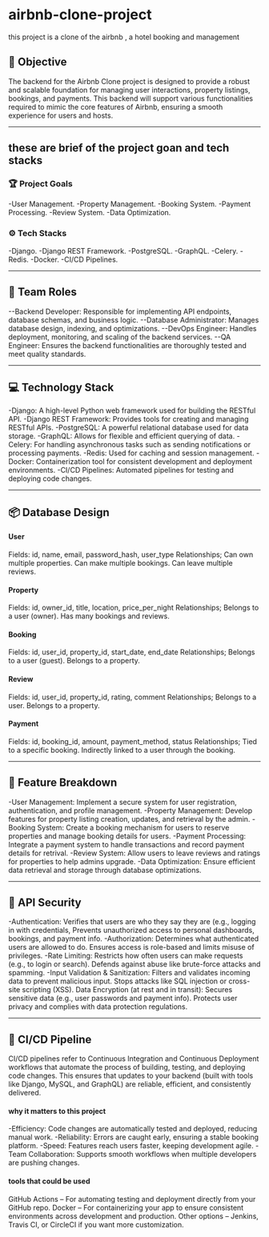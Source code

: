 # airbnb-clone-project
this project is a clone of the airbnb , a hotel booking and management 

## 🚀 Objective
The backend for the Airbnb Clone project is designed to provide a robust and scalable foundation for managing user interactions, property listings, bookings, and payments. This backend will support various functionalities required to mimic the core features of Airbnb, ensuring a smooth experience for users and hosts.

---

## these are brief of the project goan and tech stacks 
### 🏆 Project Goals
-User Management.
-Property Management.
-Booking System.
-Payment Processing.
-Review System.
-Data Optimization.

### ⚙️ Tech Stacks
-Django.
-Django REST Framework. 
-PostgreSQL. 
-GraphQL.
-Celery. 
-Redis.
-Docker. 
-CI/CD Pipelines.

---

## 👥 Team Roles
--Backend Developer: Responsible for implementing API endpoints, database schemas, and business logic.
--Database Administrator: Manages database design, indexing, and optimizations.
--DevOps Engineer: Handles deployment, monitoring, and scaling of the backend services.
--QA Engineer: Ensures the backend functionalities are thoroughly tested and meet quality standards.

---

## 💻 Technology Stack 
-Django: A high-level Python web framework used for building the RESTful API.
-Django REST Framework: Provides tools for creating and managing RESTful APIs.
-PostgreSQL: A powerful relational database used for data storage.
-GraphQL: Allows for flexible and efficient querying of data.
-Celery: For handling asynchronous tasks such as sending notifications or processing payments.
-Redis: Used for caching and session management.
-Docker: Containerization tool for consistent development and deployment environments.
-CI/CD Pipelines: Automated pipelines for testing and deploying code changes.

---

## 📦 Database Design 
#### User
Fields: id, name, email, password_hash, user_type
Relationships;
Can own multiple properties.
Can make multiple bookings.
Can leave multiple reviews.
#### Property
Fields: id, owner_id, title, location, price_per_night
Relationships;
Belongs to a user (owner).
Has many bookings and reviews.
#### Booking
Fields: id, user_id, property_id, start_date, end_date
Relationships;
Belongs to a user (guest).
Belongs to a property.
#### Review
Fields: id, user_id, property_id, rating, comment
Relationships;
Belongs to a user.
Belongs to a property.
#### Payment
Fields: id, booking_id, amount, payment_method, status
Relationships;
Tied to a specific booking.
Indirectly linked to a user through the booking.

---

## 📜 Feature Breakdown
-User Management: Implement a secure system for user registration, authentication, and profile management.
-Property Management: Develop features for property listing creation, updates, and retrieval by the admin.
-Booking System: Create a booking mechanism for users to reserve properties and manage booking details for users.
-Payment Processing: Integrate a payment system to handle transactions and record payment details for retrival.
-Review System: Allow users to leave reviews and ratings for properties to help admins upgrade.
-Data Optimization: Ensure efficient data retrieval and storage through database optimizations.

---

## 🔐 API Security
-Authentication: Verifies that users are who they say they are (e.g., logging in with credentials,
Prevents unauthorized access to personal dashboards, bookings, and payment info.
-Authorization: Determines what authenticated users are allowed to do.
Ensures access is role-based and limits misuse of privileges.
-Rate Limiting: Restricts how often users can make requests (e.g., to login or search).
Defends against abuse like brute-force attacks and spamming.
-Input Validation & Sanitization: Filters and validates incoming data to prevent malicious input.
Stops attacks like SQL injection or cross-site scripting (XSS).
Data Encryption (at rest and in transit): Secures sensitive data (e.g., user passwords and payment info).
Protects user privacy and complies with data protection regulations.

---

## 🪈 CI/CD Pipeline
CI/CD pipelines refer to Continuous Integration and Continuous Deployment workflows that automate the process of building, testing, and deploying code changes. This ensures that updates to your backend (built with tools like Django, MySQL, and GraphQL) are reliable, efficient, and consistently delivered.

#### why it matters to this project 
-Efficiency: Code changes are automatically tested and deployed, reducing manual work.
-Reliability: Errors are caught early, ensuring a stable booking platform.
-Speed: Features reach users faster, keeping development agile.
-Team Collaboration: Supports smooth workflows when multiple developers are pushing changes.

#### tools that could be used 
GitHub Actions – For automating testing and deployment directly from your GitHub repo.
Docker – For containerizing your app to ensure consistent environments across development and production.
Other options – Jenkins, Travis CI, or CircleCI if you want more customization.
